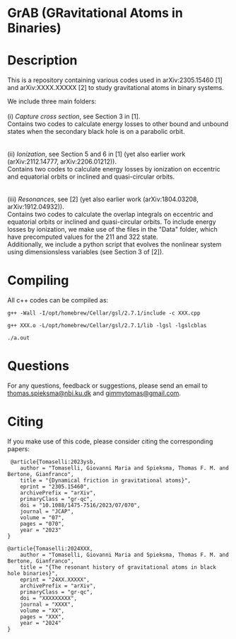 # GrAB (GRavitational Atoms in Binaries)
# Description
This is a repository containing various codes used in arXiv:2305.15460 [1] and arXiv:XXXX.XXXXX [2] to study gravitational atoms in binary systems. 

We include three main folders:\
\
(i) *Capture cross section*, see Section 3 in [1].\
Contains two codes to calculate energy losses to other bound and unbound states when the secondary black hole is on a parabolic orbit.\
\
\
(ii) *Ionization*, see Section 5 and 6 in [1] (yet also earlier work (arXiv:2112.14777, arXiv:2206.01212)). \
Contains two codes to calculate energy losses by ionization on eccentric and equatorial orbits or inclined and quasi-circular orbits.\
\
\
(iii) *Resonances*, see [2] (yet also earlier work (arXiv:1804.03208, arXiv:1912.04932)).\
Contains two codes to calculate the overlap integrals on eccentric and equatorial orbits or inclined and quasi-circular orbits. To include energy losses by ionization, we make use of the files in the "Data" folder, which have precomputed values for the 211 and 322 state.\
Additionally, we include a python script that evolves the nonlinear system using dimensionsless variables (see Section 3 of [2]).
# Compiling
All c++ codes can be compiled as:
<pre><code>g++ -Wall -I/opt/homebrew/Cellar/gsl/2.7.1/include -c XXX.cpp
  
g++ XXX.o -L/opt/homebrew/Cellar/gsl/2.7.1/lib -lgsl -lgslcblas

./a.out
</code></pre>
# Questions
For any questions, feedback or suggestions, please send an email to <a href="mailto:thomas.spieksma@nbi.ku.dk">thomas.spieksma@nbi.ku.dk</a> and <a href="mailto:gimmytomas@gmail.com">gimmytomas@gmail.com</a>.
# Citing
If you make use of this code, please consider citing the corresponding papers:
<pre><code> @article{Tomaselli:2023ysb,
    author = "Tomaselli, Giovanni Maria and Spieksma, Thomas F. M. and Bertone, Gianfranco",
    title = "{Dynamical friction in gravitational atoms}",
    eprint = "2305.15460",
    archivePrefix = "arXiv",
    primaryClass = "gr-qc",
    doi = "10.1088/1475-7516/2023/07/070",
    journal = "JCAP",
    volume = "07",
    pages = "070",
    year = "2023"
}
  
@article{Tomaselli:2024XXX,
    author = "Tomaselli, Giovanni Maria and Spieksma, Thomas F. M. and Bertone, Gianfranco",
    title = "{The resonant history of gravitational atoms in black hole binaries}",
    eprint = "24XX.XXXXX",
    archivePrefix = "arXiv",
    primaryClass = "gr-qc",
    doi = "XXXXXXXXX",
    journal = "XXXX",
    volume = "XX",
    pages = "XXX",
    year = "2024"
}</code></pre>
